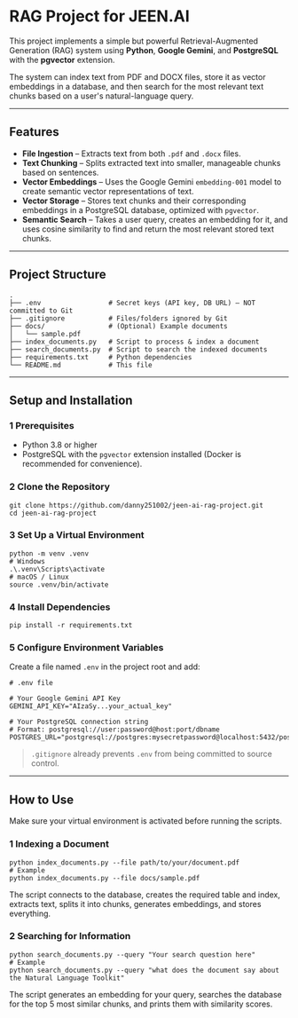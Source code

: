 # RAG Project for JEEN.AI

This project implements a simple but powerful Retrieval-Augmented Generation (RAG) system using **Python**, **Google Gemini**, and **PostgreSQL** with the **pgvector** extension.

The system can index text from PDF and DOCX files, store it as vector embeddings in a database, and then search for the most relevant text chunks based on a user's natural-language query.

---

## Features
- **File Ingestion** – Extracts text from both `.pdf` and `.docx` files.  
- **Text Chunking** – Splits extracted text into smaller, manageable chunks based on sentences.  
- **Vector Embeddings** – Uses the Google Gemini `embedding-001` model to create semantic vector representations of text.  
- **Vector Storage** – Stores text chunks and their corresponding embeddings in a PostgreSQL database, optimized with `pgvector`.  
- **Semantic Search** – Takes a user query, creates an embedding for it, and uses cosine similarity to find and return the most relevant stored text chunks.  

---

## Project Structure
    .
    ├── .env                 # Secret keys (API key, DB URL) – NOT committed to Git
    ├── .gitignore           # Files/folders ignored by Git
    ├── docs/                # (Optional) Example documents
    │   └── sample.pdf
    ├── index_documents.py   # Script to process & index a document
    ├── search_documents.py  # Script to search the indexed documents
    ├── requirements.txt     # Python dependencies
    └── README.md            # This file

---

## Setup and Installation

### 1 Prerequisites
* Python 3.8 or higher  
* PostgreSQL with the `pgvector` extension installed (Docker is recommended for convenience).

### 2 Clone the Repository
    git clone https://github.com/danny251002/jeen-ai-rag-project.git
    cd jeen-ai-rag-project

### 3 Set Up a Virtual Environment
    python -m venv .venv
    # Windows
    .\.venv\Scripts\activate
    # macOS / Linux
    source .venv/bin/activate

### 4 Install Dependencies
    pip install -r requirements.txt

### 5 Configure Environment Variables
Create a file named `.env` in the project root and add:

    # .env file

    # Your Google Gemini API Key
    GEMINI_API_KEY="AIzaSy...your_actual_key"

    # Your PostgreSQL connection string
    # Format: postgresql://user:password@host:port/dbname
    POSTGRES_URL="postgresql://postgres:mysecretpassword@localhost:5432/postgres"

> `.gitignore` already prevents `.env` from being committed to source control.

---

## How to Use

Make sure your virtual environment is activated before running the scripts.

### 1 Indexing a Document
    python index_documents.py --file path/to/your/document.pdf
    # Example
    python index_documents.py --file docs/sample.pdf

The script connects to the database, creates the required table and index, extracts text, splits it into chunks, generates embeddings, and stores everything.

### 2 Searching for Information
    python search_documents.py --query "Your search question here"
    # Example
    python search_documents.py --query "what does the document say about the Natural Language Toolkit"

The script generates an embedding for your query, searches the database for the top 5 most similar chunks, and prints them with similarity scores.